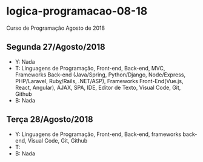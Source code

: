 # logica-programacao-08-18
Curso de Programação Agosto de 2018

## Segunda 27/Agosto/2018

  - Y: Nada
  - T: Linguagens de Programação, Front-end, Back-end, MVC, Frameworks Back-end (Java/Spring, Python/Django, Node/Express, PHP/Laravel, Ruby/Rails, .NET/ASP), Frameworks Front-End(Vue.js, React, Angular), AJAX, SPA, IDE, Editor de Texto, Visual Code, Git, Github
  - B: Nada
  
## Terça 28/Agosto/2018

  - Y: Linguagens de Programação, Front-end, Back-end, frameworks back-end, Visual Code, Git, Github
  - T:
  - B: Nada

